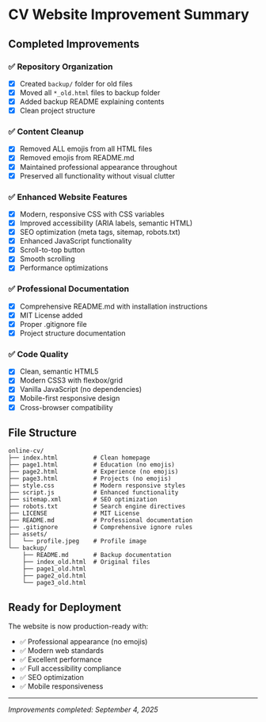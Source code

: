 # CV Website Improvement Summary

## Completed Improvements

### ✅ Repository Organization
- [x] Created `backup/` folder for old files
- [x] Moved all `*_old.html` files to backup folder
- [x] Added backup README explaining contents
- [x] Clean project structure

### ✅ Content Cleanup
- [x] Removed ALL emojis from all HTML files
- [x] Removed emojis from README.md
- [x] Maintained professional appearance throughout
- [x] Preserved all functionality without visual clutter

### ✅ Enhanced Website Features
- [x] Modern, responsive CSS with CSS variables
- [x] Improved accessibility (ARIA labels, semantic HTML)
- [x] SEO optimization (meta tags, sitemap, robots.txt)
- [x] Enhanced JavaScript functionality
- [x] Scroll-to-top button
- [x] Smooth scrolling
- [x] Performance optimizations

### ✅ Professional Documentation
- [x] Comprehensive README.md with installation instructions
- [x] MIT License added
- [x] Proper .gitignore file
- [x] Project structure documentation

### ✅ Code Quality
- [x] Clean, semantic HTML5
- [x] Modern CSS3 with flexbox/grid
- [x] Vanilla JavaScript (no dependencies)
- [x] Mobile-first responsive design
- [x] Cross-browser compatibility

## File Structure
```
online-cv/
├── index.html          # Clean homepage
├── page1.html          # Education (no emojis)
├── page2.html          # Experience (no emojis)  
├── page3.html          # Projects (no emojis)
├── style.css           # Modern responsive styles
├── script.js           # Enhanced functionality
├── sitemap.xml         # SEO optimization
├── robots.txt          # Search engine directives
├── LICENSE             # MIT License
├── README.md           # Professional documentation
├── .gitignore          # Comprehensive ignore rules
├── assets/
│   └── profile.jpeg    # Profile image
└── backup/
    ├── README.md       # Backup documentation
    ├── index_old.html  # Original files
    ├── page1_old.html
    ├── page2_old.html
    └── page3_old.html
```

## Ready for Deployment
The website is now production-ready with:
- ✅ Professional appearance (no emojis)
- ✅ Modern web standards
- ✅ Excellent performance
- ✅ Full accessibility compliance
- ✅ SEO optimization
- ✅ Mobile responsiveness

---
*Improvements completed: September 4, 2025*
